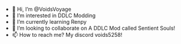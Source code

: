 - 👋 Hi, I’m @VoidsVoyage
- 👀 I’m interested in DDLC Modding
- 🌱 I’m currently learning Renpy
- 💞️ I’m looking to collaborate on A DDLC Mod called Sentient Souls!
- 📫 How to reach me? My discord voids5258!

<!---
VoidsVoyage/VoidsVoyage is a ✨ special ✨ repository because its `README.md` (this file) appears on your GitHub profile.
You can click the Preview link to take a look at your changes.
--->
